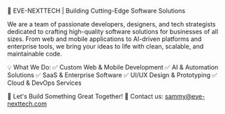 🚀 EVE-NEXTTECH | Building Cutting-Edge Software Solutions

We are a team of passionate developers, designers, and tech strategists dedicated to crafting high-quality software solutions for businesses of all sizes. From web and mobile applications to AI-driven platforms and enterprise tools, we bring your ideas to life with clean, scalable, and maintainable code.

💡 What We Do:
✅ Custom Web & Mobile Development
✅ AI & Automation Solutions
✅ SaaS & Enterprise Software
✅ UI/UX Design & Prototyping
✅ Cloud & DevOps Services

🔗 Let's Build Something Great Together!
📩 Contact us: sammy@eve-nexttech.com